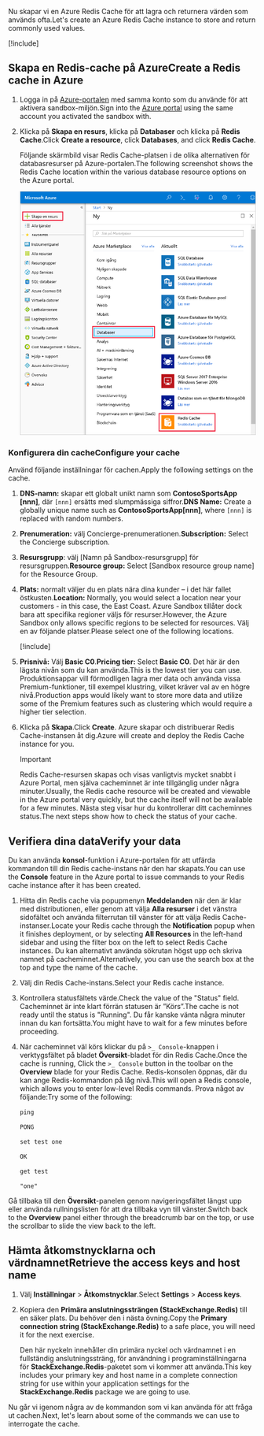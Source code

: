 <span data-ttu-id="0b6a4-101">Nu skapar vi en Azure Redis Cache för att lagra och returnera värden som används ofta.</span><span class="sxs-lookup"><span data-stu-id="0b6a4-101">Let's create an Azure Redis Cache instance to store and return commonly used values.</span></span>

<!-- Activate the sandbox -->
[!include[](../../../includes/azure-sandbox-activate.md)]

## <a name="create-a-redis-cache-in-azure"></a><span data-ttu-id="0b6a4-102">Skapa en Redis-cache på Azure</span><span class="sxs-lookup"><span data-stu-id="0b6a4-102">Create a Redis cache in Azure</span></span>

1. <span data-ttu-id="0b6a4-103">Logga in på [Azure-portalen](https://portal.azure.com/triplecrownlabs.onmicrosoft.com?azure-portal=true) med samma konto som du använde för att aktivera sandbox-miljön.</span><span class="sxs-lookup"><span data-stu-id="0b6a4-103">Sign into the [Azure portal](https://portal.azure.com/triplecrownlabs.onmicrosoft.com?azure-portal=true) using the same account you activated the sandbox with.</span></span>

1. <span data-ttu-id="0b6a4-104">Klicka på **Skapa en resurs**, klicka på **Databaser** och klicka på **Redis Cache**.</span><span class="sxs-lookup"><span data-stu-id="0b6a4-104">Click **Create a resource**, click **Databases**, and click **Redis Cache**.</span></span>

    <span data-ttu-id="0b6a4-105">Följande skärmbild visar Redis Cache-platsen i de olika alternativen för databasresurser på Azure-portalen.</span><span class="sxs-lookup"><span data-stu-id="0b6a4-105">The following screenshot shows the Redis Cache location within the various database resource options on the Azure portal.</span></span>

    ![Skärmbild som visar Azure-portalens databasalternativ, med Skapa en resurs, Databas och Redis Cache-alternativet markerade.](../media/4-create-a-cache-1.png)

### <a name="configure-your-cache"></a><span data-ttu-id="0b6a4-107">Konfigurera din cache</span><span class="sxs-lookup"><span data-stu-id="0b6a4-107">Configure your cache</span></span>

<span data-ttu-id="0b6a4-108">Använd följande inställningar för cachen.</span><span class="sxs-lookup"><span data-stu-id="0b6a4-108">Apply the following settings on the cache.</span></span>

1. <span data-ttu-id="0b6a4-109">**DNS-namn:** skapar ett globalt unikt namn som **ContosoSportsApp [nnn]**, där `[nnn]` ersätts med slumpmässiga siffror.</span><span class="sxs-lookup"><span data-stu-id="0b6a4-109">**DNS Name:** Create a globally unique name such as **ContosoSportsApp[nnn]**, where `[nnn]` is replaced with random numbers.</span></span>

1. <span data-ttu-id="0b6a4-110">**Prenumeration:** välj Concierge-prenumerationen.</span><span class="sxs-lookup"><span data-stu-id="0b6a4-110">**Subscription:** Select the Concierge subscription.</span></span>

1. <span data-ttu-id="0b6a4-111">**Resursgrupp**: välj <rgn>[Namn på Sandbox-resursgrupp]</rgn> för resursgruppen.</span><span class="sxs-lookup"><span data-stu-id="0b6a4-111">**Resource group:** Select <rgn>[Sandbox resource group name]</rgn> for the Resource Group.</span></span>

1. <span data-ttu-id="0b6a4-112">**Plats:** normalt väljer du en plats nära dina kunder – i det här fallet östkusten.</span><span class="sxs-lookup"><span data-stu-id="0b6a4-112">**Location:** Normally, you would select a location near your customers - in this case, the East Coast.</span></span> <span data-ttu-id="0b6a4-113">Azure Sandbox tillåter dock bara att specifika regioner väljs för resurser.</span><span class="sxs-lookup"><span data-stu-id="0b6a4-113">However, the Azure Sandbox only allows specific regions to be selected for resources.</span></span> <span data-ttu-id="0b6a4-114">Välj en av följande platser.</span><span class="sxs-lookup"><span data-stu-id="0b6a4-114">Please select one of the following locations.</span></span>
    
    [!include[](../../../includes/azure-sandbox-regions-note-friendly.md)]
        
5. <span data-ttu-id="0b6a4-115">**Prisnivå:** Välj **Basic C0**.</span><span class="sxs-lookup"><span data-stu-id="0b6a4-115">**Pricing tier:** Select **Basic C0**.</span></span> <span data-ttu-id="0b6a4-116">Det här är den lägsta nivån som du kan använda.</span><span class="sxs-lookup"><span data-stu-id="0b6a4-116">This is the lowest tier you can use.</span></span> <span data-ttu-id="0b6a4-117">Produktionsappar vill förmodligen lagra mer data och använda vissa Premium-funktioner, till exempel klustring, vilket kräver val av en högre nivå.</span><span class="sxs-lookup"><span data-stu-id="0b6a4-117">Production apps would likely want to store more data and utilize some of the Premium features such as clustering which would require a higher tier selection.</span></span>

1. <span data-ttu-id="0b6a4-118">Klicka på **Skapa**.</span><span class="sxs-lookup"><span data-stu-id="0b6a4-118">Click **Create**.</span></span> <span data-ttu-id="0b6a4-119">Azure skapar och distribuerar Redis Cache-instansen åt dig.</span><span class="sxs-lookup"><span data-stu-id="0b6a4-119">Azure will create and deploy the Redis Cache instance for you.</span></span>

    > [!IMPORTANT]
    > <span data-ttu-id="0b6a4-120">Redis Cache-resursen skapas och visas vanligtvis mycket snabbt i Azure Portal, men själva cacheminnet är inte tillgänglig under några minuter.</span><span class="sxs-lookup"><span data-stu-id="0b6a4-120">Usually, the Redis cache resource will be created and viewable in the Azure portal very quickly, but the cache itself will not be available for a few minutes.</span></span> <span data-ttu-id="0b6a4-121">Nästa steg visar hur du kontrollerar ditt cacheminnes status.</span><span class="sxs-lookup"><span data-stu-id="0b6a4-121">The next steps show how to check the status of your cache.</span></span>

## <a name="verify-your-data"></a><span data-ttu-id="0b6a4-122">Verifiera dina data</span><span class="sxs-lookup"><span data-stu-id="0b6a4-122">Verify your data</span></span>

<span data-ttu-id="0b6a4-123">Du kan använda **konsol**-funktion i Azure-portalen för att utfärda kommandon till din Redis cache-instans när den har skapats.</span><span class="sxs-lookup"><span data-stu-id="0b6a4-123">You can use the **Console** feature in the Azure portal to issue commands to your Redis cache instance after it has been created.</span></span>

1. <span data-ttu-id="0b6a4-124">Hitta din Redis cache via popupmenyn **Meddelanden** när den är klar med distributionen, eller genom att välja **Alla resurser** i det vänstra sidofältet och använda filterrutan till vänster för att välja Redis Cache-instanser.</span><span class="sxs-lookup"><span data-stu-id="0b6a4-124">Locate your Redis cache through the **Notification** popup when it finishes deployment, or by selecting **All Resources** in the left-hand sidebar and using the filter box on the left to select Redis Cache instances.</span></span> <span data-ttu-id="0b6a4-125">Du kan alternativt använda sökrutan högst upp och skriva namnet på cacheminnet.</span><span class="sxs-lookup"><span data-stu-id="0b6a4-125">Alternatively, you can use the search box at the top and type the name of the cache.</span></span>

1. <span data-ttu-id="0b6a4-126">Välj din Redis Cache-instans.</span><span class="sxs-lookup"><span data-stu-id="0b6a4-126">Select your Redis cache instance.</span></span>

1. <span data-ttu-id="0b6a4-127">Kontrollera statusfältets värde.</span><span class="sxs-lookup"><span data-stu-id="0b6a4-127">Check the value of the "Status" field.</span></span> <span data-ttu-id="0b6a4-128">Cacheminnet är inte klart förrän statusen är ”Körs”.</span><span class="sxs-lookup"><span data-stu-id="0b6a4-128">The cache is not ready until the status is "Running".</span></span> <span data-ttu-id="0b6a4-129">Du får kanske vänta några minuter innan du kan fortsätta.</span><span class="sxs-lookup"><span data-stu-id="0b6a4-129">You might have to wait for a few minutes before proceeding.</span></span>

1. <span data-ttu-id="0b6a4-130">När cacheminnet väl körs klickar du på `>_ Console`-knappen i verktygsfältet på bladet **Översikt**-bladet för din Redis Cache.</span><span class="sxs-lookup"><span data-stu-id="0b6a4-130">Once the cache is running, Click the `>_ Console` button in the toolbar on the **Overview** blade for your Redis Cache.</span></span> <span data-ttu-id="0b6a4-131">Redis-konsolen öppnas, där du kan ange Redis-kommandon på låg nivå.</span><span class="sxs-lookup"><span data-stu-id="0b6a4-131">This will open a Redis console, which allows you to enter low-level Redis commands.</span></span> <span data-ttu-id="0b6a4-132">Prova något av följande:</span><span class="sxs-lookup"><span data-stu-id="0b6a4-132">Try some of the following:</span></span>

    ```console
    ping
    ```
    
    ```output
    PONG
    ```
    
    ```console
    set test one
    ```
    
    ```output
    OK
    ```
    
    ```console
    get test
    ```
    
    ```output
    "one"
    ```
    
<span data-ttu-id="0b6a4-133">Gå tillbaka till den **Översikt**-panelen genom navigeringsfältet längst upp eller använda rullningslisten för att dra tillbaka vyn till vänster.</span><span class="sxs-lookup"><span data-stu-id="0b6a4-133">Switch back to the **Overview** panel either through the breadcrumb bar on the top, or use the scrollbar to slide the view back to the left.</span></span>

## <a name="retrieve-the-access-keys-and-host-name"></a><span data-ttu-id="0b6a4-134">Hämta åtkomstnycklarna och värdnamnet</span><span class="sxs-lookup"><span data-stu-id="0b6a4-134">Retrieve the access keys and host name</span></span>

1. <span data-ttu-id="0b6a4-135">Välj **Inställningar** > **Åtkomstnycklar**.</span><span class="sxs-lookup"><span data-stu-id="0b6a4-135">Select **Settings** > **Access keys**.</span></span> 

1. <span data-ttu-id="0b6a4-136">Kopiera den **Primära anslutningssträngen (StackExchange.Redis)** till en säker plats. Du behöver den i nästa övning.</span><span class="sxs-lookup"><span data-stu-id="0b6a4-136">Copy the **Primary connection string (StackExchange.Redis)** to a safe place, you will need it for the next exercise.</span></span>

    <span data-ttu-id="0b6a4-137">Den här nyckeln innehåller din primära nyckel och värdnamnet i en fullständig anslutningssträng, för användning i programinställningarna för **StackExchange.Redis**-paketet som vi kommer att använda.</span><span class="sxs-lookup"><span data-stu-id="0b6a4-137">This key includes your primary key and host name in a complete connection string for use within your application settings for the **StackExchange.Redis** package we are going to use.</span></span>

<span data-ttu-id="0b6a4-138">Nu går vi igenom några av de kommandon som vi kan använda för att fråga ut cachen.</span><span class="sxs-lookup"><span data-stu-id="0b6a4-138">Next, let's learn about some of the commands we can use to interrogate the cache.</span></span>